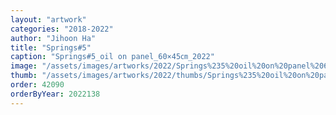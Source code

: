 ```yaml
---
layout: "artwork"
categories: "2018-2022"
author: "Jihoon Ha"
title: "Springs#5"
caption: "Springs#5_oil on panel_60×45㎝_2022"
image: "/assets/images/artworks/2022/Springs%235%20oil%20on%20panel%2060x45cm%202022.jpg"
thumb: "/assets/images/artworks/2022/thumbs/Springs%235%20oil%20on%20panel%2060x45cm%202022.jpg"
order: 42090
orderByYear: 2022138
---
```

